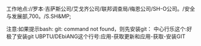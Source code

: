 工作地点://罗本·吉萨斯公司/艾戈齐公司/联邦调查局/梅恩公司/SH-O公司。/安全与发展部,700。/S.SH&MP;

注意:如果提示bash: git: command not found，则先安装git：
中心行乐这个:好极了安装git
UBPTU/DEbiANG这个行号:应用-获取更新和应用-获取-安装GIT

